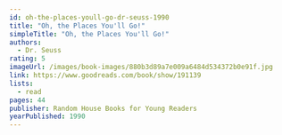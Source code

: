 ```yaml
---
id: oh-the-places-youll-go-dr-seuss-1990
title: "Oh, the Places You'll Go!"
simpleTitle: "Oh, the Places You'll Go!"
authors:
  - Dr. Seuss
rating: 5
imageUrl: /images/book-images/880b3d89a7e009a6484d534372b0e91f.jpg
link: https://www.goodreads.com/book/show/191139
lists:
  - read
pages: 44
publisher: Random House Books for Young Readers
yearPublished: 1990
---
```

